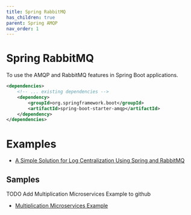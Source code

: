 ```yaml
---
title: Spring RabbitMQ
has_children: true
parent: Spring AMQP
nav_order: 1
---
```


# Spring RabbitMQ
To use the AMQP and RabbitMQ features in Spring Boot applications.
```xml
<dependencies>
    <!-- ... existing dependencies -->
    <dependency>
        <groupId>org.springframework.boot</groupId>
        <artifactId>spring-boot-starter-amqp</artifactId>
    </dependency>
</dependencies>
```
# Examples
* [A Simple Solution for Log Centralization Using Spring and RabbitMQ](https://github.com/spring-kb/logging-spring-rabbitmq-logging)
## Samples
TODO Add Multiplication Microservices Example to github
* [Multiplication Microservices Example](https://github.com/books-java/Learn-Microservices-with-Spring-Boot-3)
